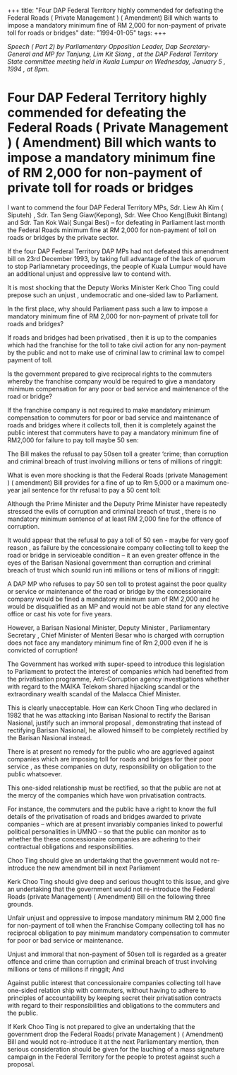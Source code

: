 +++ 
title: "Four DAP Federal Territory highly commended for defeating the Federal Roads ( Private Management ) ( Amendment)  Bill which wants to impose a mandatory minimum fine of RM 2,000 for non-payment of private toll for roads or bridges"
date: "1994-01-05"
tags:
+++

_Speech ( Part 2) by Parliamentary Opposition Leader, Dap Secretary- General and MP for Tanjung, Lim Kit Siang , at the DAP Federal Territory State committee meeting held in Kuala Lumpur on Wednesday, January 5 , 1994 , at 8pm._

# Four DAP Federal Territory highly commended for defeating the Federal Roads ( Private Management ) ( Amendment)  Bill which wants to impose a mandatory minimum fine of RM 2,000 for non-payment of private toll for roads or bridges

I want to commend the four DAP Federal Territory MPs, Sdr. Liew Ah Kim ( Siputeh) , Sdr. Tan Seng Giaw(Kepong), Sdr. Wee Choo Keng(Bukit Bintang) and Sdr. Tan Kok Wai( Sungai Besi) – for defeating in Parliament last month the Federal Roads minimum fine at RM 2,000 for non-payment of toll on roads or bridges by the private sector.</u>

If the four DAP Federal Territory DAP MPs had not defeated this amendment bill  on 23rd December 1993, by taking full advantage of the lack of quorum to stop Parliamnetary proceedings, the people of Kuala Lumpur would have an additional unjust and oppressive law to contend with.

It is most shocking that the Deputy Works Minister Kerk Choo Ting could prepose such an unjust , undemocratic and one-sided law to Parliament.

In the first place, why should Parliament pass such a law to impose a mandatory minimum fine of RM 2,000 for non-payment of private toll for roads and bridges?

If roads and bridges had been privatised , then  it is up to the companies which had the franchise for the toll to take civil action for any non-payment by the public and not to make use of criminal law to criminal law to compel payment of toll.

Is the government prepared to give reciprocal rights to the commuters whereby the franchise company would be required to give a mandatory minimum compensation for any poor or bad service and maintenance of the road or bridge?

If the franchise company is not required to make mandatory minimum compensation to commuters for poor or bad service and maintenance of roads and bridges where it collects toll, then it is completely against the public interest that commuters have to pay a mandatory minimum fine of RM2,000 for failure to pay toll maybe 50 sen:

The Bill makes the refusal to pay 50sen toll a greater ‘crime; than corruption and criminal breach of trust involving millions or tens of millions of ringgit:

What is even more shocking is that the Federal Roads (private Management ) ( amendment) Bill provides for a fine of up to Rm 5,000 or a maximum one-year jail sentence for thr refusal to pay a 50 cent toll:

Although the Prime Minister and the Deputy Prime Minister have repeatedly stressed the evils of corruption and criminal breach of trust , there is no mandatory minimum sentence of at least RM 2,000 fine for the offence of corruption.

It would appear that the refusal to pay a toll of 50 sen -  maybe for very goof reason , as failure by the concessionaire company collecting toll to keep the road or bridge in serviceable condition – it an even greater offence in the eyes of the Barisan Nasional government than corruption and criminal breach of trust which sounld run inti millions or tens of millions of ringgit:

A DAP MP who refuses to pay 50 sen toll to protest against the poor quality or service or maintenance of the road or bridge by the concessionaire company would be fined a mandatory minimum sum of RM 2,000 and he would be disqualified as an MP and would not be able stand for any elective office or cast his vote for five years.

However, a Barisan Nasional Minister, Deputy Minister , Parliamentary Secretary , Chief Minister of Menteri Besar who is charged with corruption does not face any mandatory minimum fine of Rm 2,000 even if he is convicted of corruption!

The Government has worked with super-speed to introduce this legislation to Parliament to protect the interest of companies which had benefited from the privatisation programme, Anti-Corruption agency investigations whether with regard to the MAIKA Telekom shared hijacking scandal or the extraordinary wealth scandal of the Malacca Chief Minister.

This is clearly unacceptable. How can Kerk Choon Ting who declared in 1982 that he was attacking into Barisan  Nasional to rectify the Barisan Nasional, justify such an immoral proposal  , demonstrating that instead of rectifying Barisan Nasional, he allowed himself to be completely rectified by the Barisan Nasional instead.

There is at present no remedy for the public who are aggrieved against companies which are imposing toll for roads and bridges for their poor service , as these companies on duty, responsibility on obligation to the public whatsoever.

This one-sided relationship must be rectified, so that the public are not at the mercy of the companies which have won privatisation contracts.

For instance, the commuters and the public have a right to know the full details of the privatisation of roads and bridges awarded to private  companies – which are at present invariably companies linked to powerful political personalities in UMNO – so that the public can monitor as to whether the these concessionaire companies are adhering to their contractual obligations and responsibilities.

Choo Ting should give an undertaking that the government would not re-introduce the new amendment bill in next Parliament  

Kerk Choo Ting should give deep and serious thought to this issue, and give an undertaking that the government would not re-introduce the Federal Roads (private Management) ( Amendment) Bill on the following three grounds.

Unfair unjust and oppressive to impose mandatory minimum RM 2,000 fine for non-payment of toll when the Franchise Company collecting toll has no reciprocal obligation to pay minimum mandatory compensation to commuter for poor or bad service or maintenance.

Unjust and immoral that non-payment of 50sen toll is regarded as a greater offence and crime than corruption and criminal breach of trust involving millions or tens of millions if ringgit; 
And

Against public interest that concessionaire companies collecting toll have one-sided relation ship with commuters, without having to adhere to principles of accountability by keeping secret their privatisation contracts with regard to their responsibilities and obligations to the commuters and the public.

If Kerk Choo Ting  is not prepared to give an undertaking that the government drop the Federal Roads( private Management ) ( Amendment) Bill and would not re-introduce it at the next Parliamentary mention, then serious consideration should be given for the lauching of a mass signature campaign in the Federal Territory for the people to protest against such a proposal.
 
